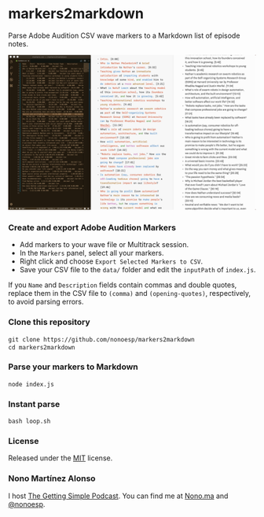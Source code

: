 # markers2markdown
Parse Adobe Audition CSV wave markers to a Markdown list of episode notes.

<img src="img/2018-11-26.png">

### Create and export Adobe Audition Markers

- Add markers to your wave file or Multitrack session.
- In the `Markers` panel, select all your markers.
- Right click and choose `Export Selected Markers to CSV`.
- Save your CSV file to the `data/` folder and edit the `inputPath` of `index.js`.

If you `Name` and `Description` fields contain commas and double quotes, replace them in the CSV file to `(comma)` and `(opening-quotes)`, respectively, to avoid parsing errors.

### Clone this repository

	git clone https://github.com/nonoesp/markers2markdown
	cd markers2markdown

### Parse your markers to Markdown

	node index.js

### Instant parse

	bash loop.sh

### License

Released under the [MIT](https://github.com/nonoesp/markers2markdown/blob/master/LICENSE) license.

### Nono Martínez Alonso

I host [The Getting Simple Podcast](http://gettingsimple.com/podcast). You can find me at [Nono.ma](http://nono.ma/about) and [@nonoesp](http://twitter.com/nonoesp).
